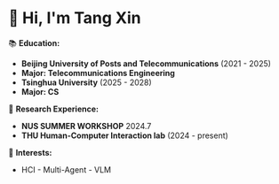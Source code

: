 # 👋 Hi, I'm Tang Xin
📚 **Education:**
- **Beijing University of Posts and Telecommunications** (2021 - 2025)
- **Major: Telecommunications Engineering**
- **Tsinghua University** (2025 - 2028)
- **Major: CS**


🔬 **Research Experience:**
- **NUS SUMMER WORKSHOP** 2024.7
- **THU Human-Computer Interaction lab** (2024 - present)

🌟 **Interests:**
- HCI  - Multi-Agent  - VLM


